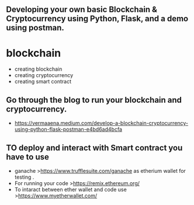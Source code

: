 ## Developing your own basic Blockchain & Cryptocurrency using Python, Flask, and a demo using postman.

# blockchain

- creating blockchain 
- creating cryptocurrency
- creating smart contract

## Go through the blog to run your  blockchain and cryptocurrency.

- https://vermaaena.medium.com/develop-a-blockchain-cryptocurrency-using-python-flask-postman-e4bd6ad4bcfa

##  TO deploy and interact with Smart contract you  have to use 
- ganache >https://www.trufflesuite.com/ganache as etherium wallet for testing .
- For running your code >https://remix.ethereum.org/ 
- To intaract between ether wallet and code use >https://www.myetherwallet.com/


